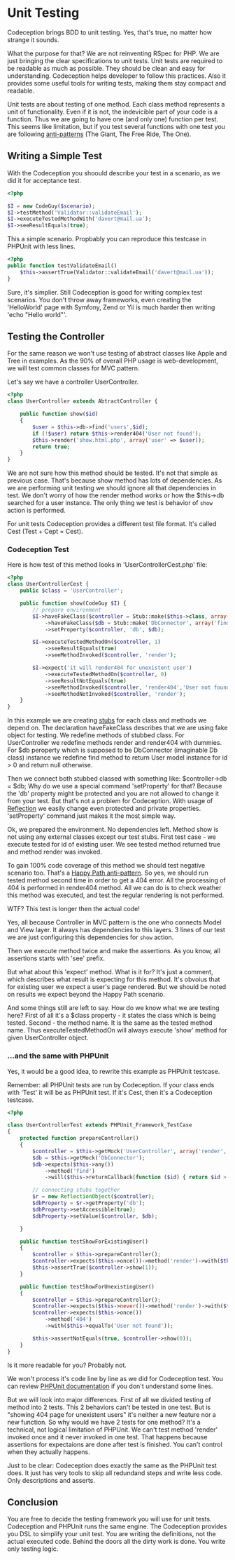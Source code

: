 # Unit Testing

Codeception brings BDD to unit testing. Yes, that's true, no matter how strange it sounds.

What the purpose for that? We are not reinventing RSpec for PHP. We are just bringing the clear specifications to unit tests.
Unit tests are required to be readable as much as possible. They should be clean and easy for understanding.
Codeception helps developer to follow this practices. Also it provides some useful tools for writing tests, making them stay compact and readable.

Unit tests are about testing of one method. Each class method represents a unit of functionality.
Even if it is not, the indevicible part of your code is a function. Thus we are going to have one (and only one) function per test.
This seems like limitation, but if you test several functions with one test you are following [anti-patterns](http://blog.james-carr.org/2006/11/03/tdd-anti-patterns/) (The Giant, The Free Ride, The One).

## Writing a Simple Test

With the Codeception you shoould describe your test in a scenario, as we did it for acceptance test.

``` php
<?php

$I = new CodeGuy($scenario);
$I->testMethod('Validator::validateEmail');
$I->executeTestedMethodWith('davert@mail.ua');
$I->seeResultEquals(true);

```

This a simple scenario. Propbably you can reproduce this testcase in PHPUnit with less lines.

``` php
<?php
public function testValidateEmail()
    $this->assertTrue(Validator::validateEmail('davert@mail.ua'));
}
```

Sure, it's simplier. Still Codeception is good for writing complex test scenarios.
You don't throw away frameworks, even creating the 'HelloWorld' page with Symfony, Zend or Yii is much harder then writing 'echo "Hello world"'.

## Testing the Controller

For the same reason we won't use testing of abstract classes like Apple and Tree in examples. As the 90% of overall PHP usage is web-development, we will test common classes for MVC pattern.

Let's say we have a controller UserController.

``` php
<?php
class UserController extends AbtractController {

    public function show($id)
    {
        $user = $this->db->find('users',$id);
        if (!$user) return $this->render404('User not found');
        $this->render('show.html.php', array('user' => $user));
        return true;
    }
}

```

We are not sure how this method should be tested. It's not that simple as previous case. That's because show method has lots of dependencies.
As we are performing unit testing we should ignore all that dependencies in test. We don't worry of how the render method works or how the $this->db searched for a user instance.
The only thing we test is behavior of `show` action is performed.

For unit tests Codeception provides a different test file format. It's called Cest (Test + Cept = Cest).

### Codeception Test

Here is how test of this method looks in 'UserControllerCest.php' file:

``` php
<?php
class UserControllerCest {
    public $class = 'UserController';

    public function show(CodeGuy $I) {
        // prepare environment
        $I->haveFakeClass($controller = Stub::make($this->class, array('render' => function() {}, 'render404' => function() {})));
            ->haveFakeClass($db = Stub::make('DbConnector', array('find' => function($id) { return $id > 0 ? new User() : null )));
            ->setProperty($controller, 'db', $db);

        $I->executeTestedMethodOn($controller, 1)
            ->seeResultEquals(true)
            ->seeMethodInvoked($controller, 'render');

        $I->expect('it will render404 for unexistent user')
            ->executeTestedMethodOn($controller, 0)
            ->seeResultNotEquals(true)
            ->seeMethodInvoked($controller, 'render404','User not found')
            ->seeMethodNotInvoked($controller, 'render');
    }
}

```
In this example we are creating [stubs](http://martinfowler.com/articles/mocksArentStubs.html#TheDifferenceBetweenMocksAndStubs) for each class and methods we depend on.
The declaration haveFakeClass describes that we are using fake object for testing. We redefine methods of stubbed class.
For UserController we redefine methods render and render404 with dummies.
For $db peroperty which is supposed to be DbConnector (imaginable Db class) instance we redefine find method to return User model instance for id > 0 and return null otherwise.

Then we connect both stubbed classed with something like: $controller->db = $db; Why do we use a special command 'setProperty' for that?
Because the 'db' property might be protected and you are not allowed to change it from your test. But that's not a problem for Codeception.
With usage of [Reflection](http://php.net/manual/en/book.reflection.php) we easily change even protected and private properties.
'setProperty' command just makes it the most simple way.

Ok, we prepared the environment. No dependencies left. Method show is not using any external classes except our test stubs.
First test case - we execute tested for id of existing user.
We see tested method returned true and method render was invoked.

To gain 100% code coverage of this method we should test negative scenario too. That's a [Happy Path anti-pattern](http://www.ibm.com/developerworks/opensource/library/os-junit/).
So yes, we should run tested method second time in order to get a 404 error. All the processing of 404 is performed in render404 method.
All we can do is to check weather this method was executed, and test the regular rendering is not performed.

WTF?
This test is longer then the actual code!

Yes, all because Controller in MVC pattern is the one who connects Model and View layer. It always has dependencies to this layers.
3 lines of our test we are just configuring this dependencies for `show` action.

Then we execute method twice and make the assertions. As you know, all assertions starts with 'see' prefix.

But what about this 'expect' method. What is it for?
It's just a comment, which describes what result is expecting for this method. It's obvoius that for existing user we expect a user's page rendered.
But we should be noted on results we expect beyond the Happy Path scenario.

And some things still are left to say. How do we know what we are testing here?
First of all it's a $class property - it states the class which is being tested.
Second - the method name. It is the same as the tested method name. Thus executeTestedMethodOn will always execute 'show' method for given UserController object.

### ...and the same with PHPUnit

Yes, it would be a good idea, to rewrite this example as PHPUnit testcase.

Remember: all PHPUnit tests are run by Codeception. If your class ends with 'Test' it will be as PHPUnit test. If it's Cest, then it's a Codeception testcase.

``` php
<?php

class UserControllerTest extends PHPUnit_Framework_TestCase
{
    protected function prepareController()
    {
        $controller = $this->getMock('UserController', array('render', 'render404'), null, false, false);
        $db = $this->getMock('DbConnector');
        $db->expects($this->any())
            ->method('find')
            ->will($this->returnCallback(function ($id) { return $id > 0 ? new User() : null; }));

        // connecting stubs together
        $r = new ReflectionObject($controller);
        $dbProperty = $r->getProperty('db');
        $dbProperty->setAccessible(true);
        $dbProperty->setValue($controller, $db);

    }

    public function testShowForExistingUser()
    {
        $controller = $this->prepareController();
        $controller->expects($this->once())->method('render')->with($this->anything());
        $this->assertTrue($controller->show(1));
    }

    public function testShowForUnexistingUser()
    {
        $controller = $this->prepareController();
        $controller->expects($this->never())->method('render')->with($this->anything());
        $controller->expects($this->once())
            ->method('404')
            ->with($this->equalTo('User not found'));

        $this->assertNotEquals(true, $controller->show(0));
    }
}
```

Is it more readable for you? Probably not.

We won't process it's code line by line as we did for Codeception test. You can review [PHPUnit documentation](http://www.phpunit.de/manual/current/en/) if you don't understand some lines.

But we will look into major differences. First of all we divided testing of method into 2 tests.
This 2 behaviors can't be tested in one test.
But is "showing 404 page for unexistent users" it's neither a new feature nor a new function.
So why would we have 2 tests for one method?
It's a technical, not logical limitation of PHPUnit. We can't test method 'render' invoked once and it never invoked in one test.
That happens because assertions for expectaions are done after test is finished. You can't control when they actually happens.

Just to be clear: Codeception does exactly the same as the PHPUnit test does. It just has very tools to skip all redundand steps and write less code.
Only descriptions and asserts.

## Conclusion


You are free to decide the testing framework you will use for unit tests. Codeception and PHPUnit runs the same engine.
The Codeception provides you DSL to simplify your unit test. You are writing the definitions, not the actual executed code.
Behind the doors all the dirty work is done. You write only testing logic.